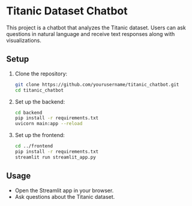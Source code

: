 # Titanic Dataset Chatbot

This project is a chatbot that analyzes the Titanic dataset. Users can ask questions in natural language and receive text responses along with visualizations.

## Setup

1. Clone the repository:
   ```bash
   git clone https://github.com/yourusername/titanic_chatbot.git
   cd titanic_chatbot
   ```

2. Set up the backend:
   ```bash
   cd backend
   pip install -r requirements.txt
   uvicorn main:app --reload
   ```

3. Set up the frontend:
   ```bash
   cd ../frontend
   pip install -r requirements.txt
   streamlit run streamlit_app.py
   ```

## Usage
- Open the Streamlit app in your browser.
- Ask questions about the Titanic dataset.